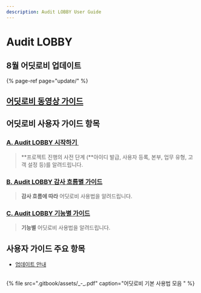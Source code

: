 ```yaml
---
description: Audit LOBBY User Guide
---
```


# Audit LOBBY

## 8월 어딧로비 업데이트 

{% page-ref page="update/" %}

## [어딧로비 동영상 가이드 ](youtube.md)

## 어딧로비 사용자 가이드 항목  

### [A. Audit LOBBY 시작하기 ​](undefined-2/setup/)

> **프로젝트 진행의 사전 단계 \(**아이디 발급, 사용자 등록, 본부, 업무 유형, 고객 설정 등\)를 알려드립니다.

### ​[B. Audit LOBBY 감사 흐름별 가이드​](undefined-2/guide-by-scenario/) <a id="b-audit-lobby"></a>

> **감사 흐름에 따라** 어딧로비 사용법을 알려드립니다.

### ​[C. Audit LOBBY 기능별 가이드​](undefined-2/guide-by-function/) <a id="c-audit-lobby"></a>

> **기능별** 어딧로비 사용법을 알려드립니다.

## 사용자 가이드 주요 항목

* [업데이트 안내](update/)

## 

{% file src=".gitbook/assets/\_-\_.pdf" caption="어딧로비 기본 사용법 모음 " %}

